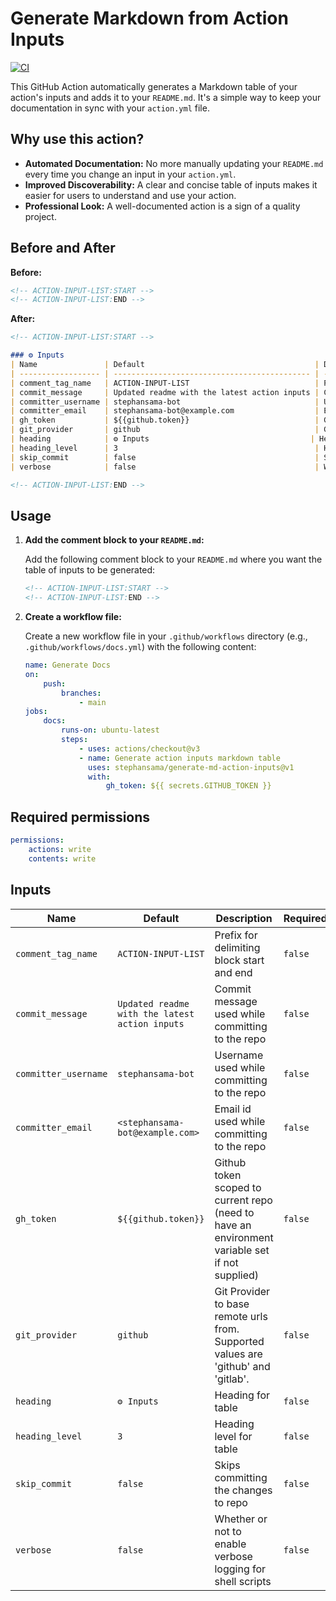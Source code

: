 # Generate Markdown from Action Inputs

[![CI](https://github.com/stephansama/generate-md-action-inputs/actions/workflows/ci.yml/badge.svg)](https://github.com/stephansama/generate-md-action-inputs/actions/workflows/ci.yml)

This GitHub Action automatically generates a Markdown table of your action's inputs and adds it to your `README.md`. It's a simple way to keep your documentation in sync with your `action.yml` file.

## Why use this action?

- **Automated Documentation:** No more manually updating your `README.md` every time you change an input in your `action.yml`.
- **Improved Discoverability:** A clear and concise table of inputs makes it easier for users to understand and use your action.
- **Professional Look:** A well-documented action is a sign of a quality project.

## Before and After

**Before:**

```markdown
<!-- ACTION-INPUT-LIST:START -->
<!-- ACTION-INPUT-LIST:END -->
```

**After:**

```markdown
<!-- ACTION-INPUT-LIST:START -->

### ⚙️ Inputs
| Name               | Default                                      | Description                                                                                    | Required |
| ------------------ | -------------------------------------------- | ---------------------------------------------------------------------------------------------- | -------- |
| comment_tag_name   | ACTION-INPUT-LIST                            | Prefix for delimiting block start and end                                                      | false    |
| commit_message     | Updated readme with the latest action inputs | Commit message used while committing to the repo                                               | false    |
| committer_username | stephansama-bot                              | Username used while committing to the repo                                                     | false    |
| committer_email    | stephansama-bot@example.com                  | Email id used while committing to the repo                                                     | false    |
| gh_token           | ${{github.token}}                            | Github token scoped to current repo (need to have an environment variable set if not supplied) | false    |
| git_provider       | github                                       | Git Provider to base remote urls from. Supported values are 'github' and 'gitlab'.             | false    |
| heading            | ⚙️ Inputs                                    | Heading for table                                                                              | false    |
| heading_level      | 3                                            | Heading level for table                                                                        | false    |
| skip_commit        | false                                        | Skips committing the changes to repo                                                           | false    |
| verbose            | false                                        | Whether or not to enable verbose logging for shell scripts                                     | false    |

<!-- ACTION-INPUT-LIST:END -->
```

## Usage

1.  **Add the comment block to your `README.md`:**

    Add the following comment block to your `README.md` where you want the table of inputs to be generated:

    ```markdown
    <!-- ACTION-INPUT-LIST:START -->
    <!-- ACTION-INPUT-LIST:END -->
    ```

2.  **Create a workflow file:**

    Create a new workflow file in your `.github/workflows` directory (e.g., `.github/workflows/docs.yml`) with the following content:

    ```yaml
    name: Generate Docs
    on:
        push:
            branches:
                - main
    jobs:
        docs:
            runs-on: ubuntu-latest
            steps:
                - uses: actions/checkout@v3
                - name: Generate action inputs markdown table
                  uses: stephansama/generate-md-action-inputs@v1
                  with:
                      gh_token: ${{ secrets.GITHUB_TOKEN }}
    ```

## Required permissions

```yaml
permissions:
    actions: write
    contents: write
```

## Inputs

| Name                 | Default                                        | Description                                                                                    | Required |
| -------------------- | ---------------------------------------------- | ---------------------------------------------------------------------------------------------- | -------- |
| `comment_tag_name`   | `ACTION-INPUT-LIST`                            | Prefix for delimiting block start and end                                                      | `false`  |
| `commit_message`     | `Updated readme with the latest action inputs` | Commit message used while committing to the repo                                               | `false`  |
| `committer_username` | `stephansama-bot`                              | Username used while committing to the repo                                                     | `false`  |
| `committer_email`    | `<stephansama-bot@example.com>`                | Email id used while committing to the repo                                                     | `false`  |
| `gh_token`           | `${{github.token}}`                            | Github token scoped to current repo (need to have an environment variable set if not supplied) | `false`  |
| `git_provider`       | `github`                                       | Git Provider to base remote urls from. Supported values are 'github' and 'gitlab'.             | `false`  |
| `heading`            | `⚙️ Inputs`                                    | Heading for table                                                                              | `false`  |
| `heading_level`      | `3`                                            | Heading level for table                                                                        | `false`  |
| `skip_commit`        | `false`                                        | Skips committing the changes to repo                                                           | `false`  |
| `verbose`            | `false`                                        | Whether or not to enable verbose logging for shell scripts                                     | `false`  |
